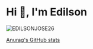 <h1 align="left">Hi 👋, I'm Edilson</h1>
<p align="left"> <img src="https://komarev.com/ghpvc/?username=EDILSONJOSE26" alt="EDILSONJOSE26" /> </p>

[Anurag's GitHub stats](https://github-readme-stats.vercel.app/api?username=EDILSONJOSE26&show_icons=true&theme=blue_navy)

